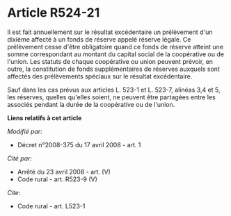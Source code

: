 # Article R524-21

Il est fait annuellement sur le résultat excédentaire un prélèvement d'un dixième affecté à un fonds de réserve appelé
réserve légale. Ce prélèvement cesse d'être obligatoire quand ce fonds de réserve atteint une somme correspondant au montant
du capital social de la coopérative ou de l'union. Les statuts de chaque coopérative ou union peuvent prévoir, en outre, la
constitution de fonds supplémentaires de réserves auxquels sont affectés des prélèvements spéciaux sur le résultat
excédentaire. 

Sauf dans les cas prévus aux articles L. 523-1 et L. 523-7, alinéas 3,4 et 5, les réserves, quelles qu'elles soient, ne
peuvent être partagées entre les associés pendant la durée de la coopérative ou de l'union.

**Liens relatifs à cet article**

_Modifié par_:

  - Décret n°2008-375 du 17 avril 2008 - art. 1

_Cité par_:

  - Arrêté du 23 avril 2008 - art. (V)
  - Code rural - art. R523-9 (V)

_Cite_:

  - Code rural - art. L523-1
